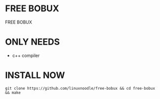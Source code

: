 # FREE BOBUX
FREE BOBUX

# ONLY NEEDS
- c++ compiler

# INSTALL NOW
```git clone https://github.com/linuxnoodle/free-bobux && cd free-bobux && make```
